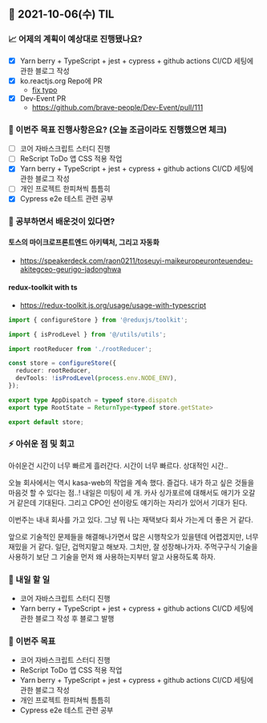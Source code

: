 ## 📆 2021-10-06(수) TIL

### 📈 어제의 계획이 예상대로 진행됐나요?
- [x] Yarn berry + TypeScript + jest + cypress + github actions CI/CD 세팅에 관한 블로그 작성
- [x] ko.reactjs.org Repo에 PR
  - [fix typo](https://github.com/reactjs/ko.reactjs.org/pull/357)
- [x] Dev-Event PR
  - https://github.com/brave-people/Dev-Event/pull/111

### 🦄 이번주 목표 진행사항은요? (오늘 조금이라도 진행했으면 체크)
- [ ] 코어 자바스크립트 스터디 진행
- [ ] ReScript ToDo 앱 CSS 적용 작업
- [x] Yarn berry + TypeScript + jest + cypress + github actions CI/CD 세팅에 관한 블로그 작성
- [ ] 개인 프로젝트 한피쳐씩 틈틈히
- [x] Cypress e2e 테스트 관련 공부

### 🤔 공부하면서 배운것이 있다면?

#### 토스의 마이크로프론트엔드 아키텍처, 그리고 자동화
- https://speakerdeck.com/raon0211/toseuyi-maikeuropeuronteuendeu-akitegceo-geurigo-jadonghwa

#### redux-toolkit with ts
- https://redux-toolkit.js.org/usage/usage-with-typescript

```ts
import { configureStore } from '@reduxjs/toolkit';

import { isProdLevel } from '@/utils/utils';

import rootReducer from './rootReducer';

const store = configureStore({
  reducer: rootReducer,
  devTools: !isProdLevel(process.env.NODE_ENV),
});

export type AppDispatch = typeof store.dispatch
export type RootState = ReturnType<typeof store.getState>

export default store;
```

### ⚡ 아쉬운 점 및 회고
아쉬운건 시간이 너무 빠르게 흘러간다. 시간이 너무 빠르다. 상대적인 시간..   

오늘 회사에서는 역시 kasa-web의 작업을 계속 했다. 즐겁다. 내가 하고 싶은 것들을 마음것 할 수 있다는 점..! 내일은 미팅이 세 개. 카사 싱가포르에 대해서도 애기가 오갈거 같은데 기대된다. 그리고 CPO인 션이랑도 얘기하는 자리가 있어서 기대가 된다.   

이번주는 내내 회사를 가고 있다. 그냥 뭐 나는 재택보다 회사 가는게 더 좋은 거 같다.   

앞으로 기술적인 문제들을 해결해나가면서 많은 시행착오가 있을텐데 어렵겠지만, 너무 재밌을 거 같다. 일단, 겁먹지말고 해보자. 그치만, 잘 성장해나가자. 주먹구구식 기술을 사용하기 보단 그 기술을 먼저 왜 사용하는지부터 알고 사용하도록 하자.

### 🚀 내일 할 일
- 코어 자바스크립트 스터디 진행
- Yarn berry + TypeScript + jest + cypress + github actions CI/CD 세팅에 관한 블로그 작성 후 블로그 발행

### 🎯 이번주 목표
- 코어 자바스크립트 스터디 진행
- ReScript ToDo 앱 CSS 적용 작업
- Yarn berry + TypeScript + jest + cypress + github actions CI/CD 세팅에 관한 블로그 작성
- 개인 프로젝트 한피쳐씩 틈틈히
- Cypress e2e 테스트 관련 공부

